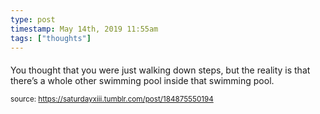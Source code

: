 ```yaml
---
type: post
timestamp: May 14th, 2019 11:55am
tags: ["thoughts"]
---
```

####

                    
You thought that you were just walking down steps, but the reality is that there’s a whole other swimming pool inside that swimming pool.

                
                
                
                
                
                
                                
<small>source: https://saturdayxiii.tumblr.com/post/184875550194</small>